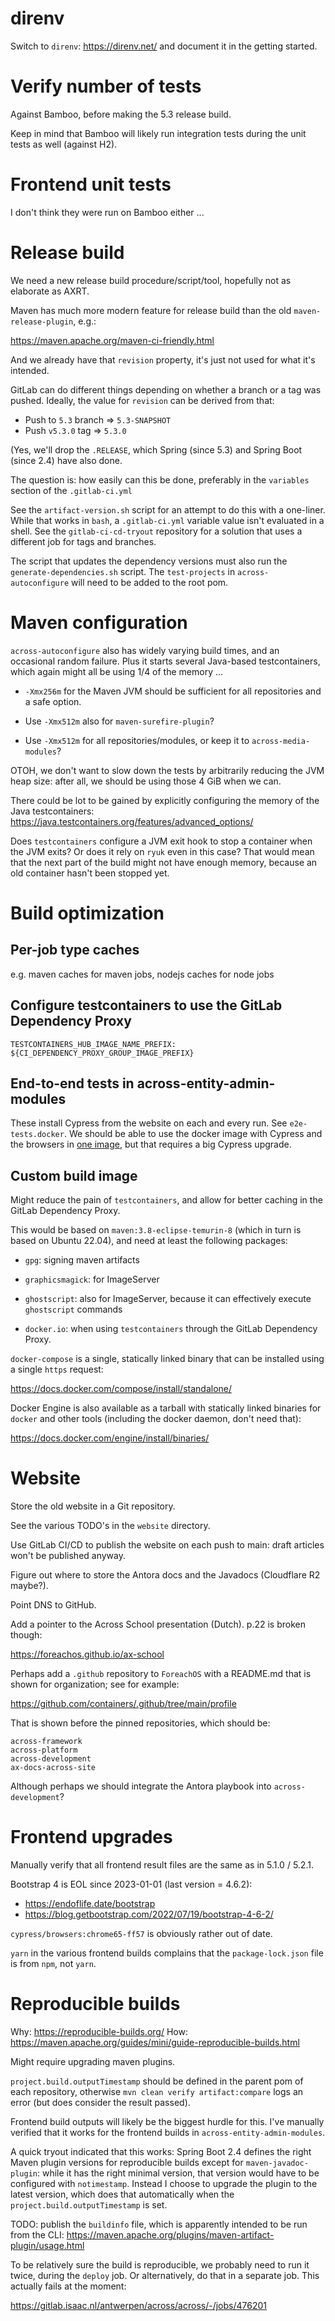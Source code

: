 # direnv

Switch to `direnv`: https://direnv.net/ and document it in the getting
started.


# Verify number of tests

Against Bamboo, before making the 5.3 release build.

Keep in mind that Bamboo will likely run integration tests during the
unit tests as well (against H2).


# Frontend unit tests

I don't think they were run on Bamboo either ...


# Release build

We need a new release build procedure/script/tool, hopefully not as
elaborate as AXRT.

Maven has much more modern feature for release build than the old
`maven-release-plugin`, e.g.:

https://maven.apache.org/maven-ci-friendly.html

And we already have that `revision` property, it's just not used for
what it's intended.

GitLab can do different things depending on whether a branch or a tag
was pushed. Ideally, the value for `revision` can be derived from
that:

- Push to `5.3` branch => `5.3-SNAPSHOT`
- Push `v5.3.0` tag => `5.3.0`

(Yes, we'll drop the `.RELEASE`, which Spring (since 5.3) and Spring
Boot (since 2.4) have also done.

The question is: how easily can this be done, preferably in the
`variables` section of the `.gitlab-ci.yml`

See the `artifact-version.sh` script for an attempt to do this with a
one-liner. While that works in `bash`, a `.gitlab-ci.yml` variable
value isn't evaluated in a shell. See the `gitlab-ci-cd-tryout`
repository for a solution that uses a different job for tags and
branches.

The script that updates the dependency versions must also run the
`generate-dependencies.sh` script. The `test-projects` in
`across-autoconfigure` will need to be added to the root pom.


# Maven configuration

`across-autoconfigure` also has widely varying build times, and an
occasional random failure. Plus it starts several Java-based
testcontainers, which again might all be using 1/4 of the memory ...

- `-Xmx256m` for the Maven JVM should be sufficient for all
  repositories and a safe option.

- Use `-Xmx512m` also for `maven-surefire-plugin`?

- Use `-Xmx512m` for all repositories/modules, or keep it to
  `across-media-modules`?

OTOH, we don't want to slow down the tests by arbitrarily reducing the
JVM heap size: after all, we should be using those 4 GiB when we can.

There could be lot to be gained by explicitly configuring the memory
of the Java testcontainers:
https://java.testcontainers.org/features/advanced_options/

Does `testcontainers` configure a JVM exit hook to stop a container
when the JVM exits? Or does it rely on `ryuk` even in this case? That
would mean that the next part of the build might not have enough
memory, because an old container hasn't been stopped yet.


# Build optimization

## Per-job type caches

e.g. maven caches for maven jobs, nodejs caches for node jobs


## Configure testcontainers to use the GitLab Dependency Proxy

	TESTCONTAINERS_HUB_IMAGE_NAME_PREFIX: ${CI_DEPENDENCY_PROXY_GROUP_IMAGE_PREFIX}


## End-to-end tests in across-entity-admin-modules

These install Cypress from the website on each and every run. See
`e2e-tests.docker`. We should be able to use the docker image with
Cypress and the browsers in [one
image](https://hub.docker.com/r/cypress/included), but that requires a
big Cypress upgrade.


## Custom build image

Might reduce the pain of `testcontainers`, and allow for better
caching in the GitLab Dependency Proxy.

This would be based on `maven:3.8-eclipse-temurin-8` (which in turn is
based on Ubuntu 22.04), and need at least the following packages:

- `gpg`: signing maven artifacts

- `graphicsmagick`: for ImageServer

- `ghostscript`: also for ImageServer, because it can effectively
  execute `ghostscript` commands

- `docker.io`: when using `testcontainers` through the GitLab
  Dependency Proxy.

`docker-compose` is a single, statically linked binary that can be
installed using a single `https` request:

https://docs.docker.com/compose/install/standalone/

Docker Engine is also available as a tarball with statically linked
binaries for `docker` and other tools (including the docker daemon,
don't need that):

https://docs.docker.com/engine/install/binaries/


# Website

Store the old website in a Git repository.

See the various TODO's in the `website` directory.

Use GitLab CI/CD to publish the website on each push to main: draft
articles won't be published anyway.

Figure out where to store the Antora docs and the Javadocs (Cloudflare
R2 maybe?).

Point DNS to GitHub.

Add a pointer to the Across School presentation (Dutch). p.22 is
broken though:

https://foreachos.github.io/ax-school

Perhaps add a `.github` repository to `ForeachOS` with a README.md
that is shown for organization; see for example:

https://github.com/containers/.github/tree/main/profile

That is shown before the pinned repositories, which should be:

	across-framework
	across-platform
	across-development
	ax-docs-across-site

Although perhaps we should integrate the Antora playbook into
`across-development`?


# Frontend upgrades

Manually verify that all frontend result files are the same as in
5.1.0 / 5.2.1.

Bootstrap 4 is EOL since 2023-01-01 (last version = 4.6.2):

- https://endoflife.date/bootstrap
- https://blog.getbootstrap.com/2022/07/19/bootstrap-4-6-2/

`cypress/browsers:chrome65-ff57` is obviously rather out of date.

`yarn` in the various frontend builds complains that the
`package-lock.json` file is from `npm`, not `yarn`.


# Reproducible builds

Why: https://reproducible-builds.org/
How: https://maven.apache.org/guides/mini/guide-reproducible-builds.html

Might require upgrading maven plugins.

`project.build.outputTimestamp` should be defined in the parent pom of
each repository, otherwise `mvn clean verify artifact:compare` logs an
error (but does consider the result passed).

Frontend build outputs will likely be the biggest hurdle for
this. I've manually verified that it works for the frontend builds in
`across-entity-admin-modules`.

A quick tryout indicated that this works: Spring Boot 2.4 defines the
right Maven plugin versions for reproducible builds except for
`maven-javadoc-plugin`: while it has the right minimal version, that
version would have to be configured with `notimestamp`. Instead I
choose to upgrade the plugin to the latest version, which does that
automatically when the `project.build.outputTimestamp` is set.

TODO: publish the `buildinfo` file, which is apparently intended to be
run from the CLI:
https://maven.apache.org/plugins/maven-artifact-plugin/usage.html

To be relatively sure the build is reproducible, we probably need to
run it twice, during the `deploy` job. Or alternatively, do that in a
separate job. This actually fails at the moment:

https://gitlab.isaac.nl/antwerpen/across/across/-/jobs/476201
